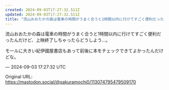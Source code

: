 ```yaml
---
created: 2024-09-03T17:27:32.511Z
updated: 2024-09-03T17:27:32.511Z
title: "流山おおたかの森は電車の時間がうまく合うと1時間以内に行けてすごく便利だったんだ[...]"
---
```


<p>流山おおたかの森は電車の時間がうまく合うと1時間以内に行けてすごく便利だったんだけど、上映終了しちゃったらどうしよう…。</p><p>モールに大きい紀伊國屋書店もあって前後に本をチェックできてよかったんだけどな。</p>

&mdash; 2024-09-03 17:27:32 UTC

Original URL: https://mastodon.social/@sakuramochi0/113074795479509170
